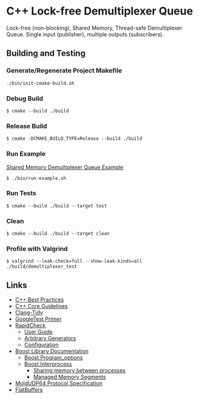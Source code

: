 # C++ Lock-free Demultiplexer Queue

Lock-free (non-blocking), Shared Memory, Thread-safe Demultiplexer Queue. Single input (publisher), multiple outputs (subscribers).

## Building and Testing

### Generate/Regenerate Project Makefile

```
./bin/init-cmake-build.sh
```

### Debug Build

```
$ cmake --build ./build
```

### Release Build

```
$ cmake -DCMAKE_BUILD_TYPE=Release --build ./build
```

### Run Example

[Shared Memory Demultiplexer Queue Example](./example/shm_demux.cpp)

```
$ ./bin/run-example.sh
```

### Run Tests

```
$ cmake --build ./build --target test
```

### Clean

```
$ cmake --build ./build --target clean
```

### Profile with Valgrind

```
$ valgrind --leak-check=full --show-leak-kinds=all ./build/demultiplexer_test
```

## Links

- [C++ Best Practices](https://github.com/cpp-best-practices/cppbestpractices/blob/master/00-Table_of_Contents.md)
- [C++ Core Guidelines](https://isocpp.github.io/CppCoreGuidelines/CppCoreGuidelines)
- [Clang-Tidy](https://clang.llvm.org/extra/clang-tidy/)
- [GoogleTest Primer](https://google.github.io/googletest/primer.html)
- [RapidCheck](https://github.com/emil-e/rapidcheck)
  - [User Guide](https://github.com/emil-e/rapidcheck/blob/master/doc/user_guide.md)
  - [Arbitrary Generators](https://github.com/emil-e/rapidcheck/blob/master/doc/generators.md#arbitrary)
  - [Configuration](https://github.com/emil-e/rapidcheck/blob/master/doc/configuration.md)
- [Boost Library Documentation](https://www.boost.org/doc/libs/)
  - [Boost.Program_options](https://www.boost.org/doc/libs/1_83_0/doc/html/program_options.html)
  - [Boost.Interprocess](https://www.boost.org/doc/libs/1_83_0/doc/html/interprocess.html)
    - [Sharing memory between processes](https://www.boost.org/doc/libs/1_83_0/doc/html/interprocess/sharedmemorybetweenprocesses.html)
    - [Managed Memory Segments](https://www.boost.org/doc/libs/1_83_0/doc/html/interprocess/managed_memory_segments.html)
- [MoldUDP64 Protocol Specification](https://www.nasdaqtrader.com/content/technicalsupport/specifications/dataproducts/moldudp64.pdf)
- [FlatBuffers](https://flatbuffers.dev/flatbuffers_guide_use_cpp.html)
